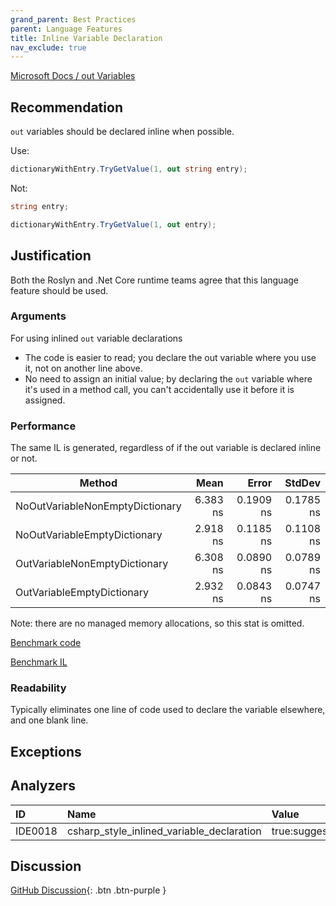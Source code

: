 ```yaml
---
grand_parent: Best Practices
parent: Language Features
title: Inline Variable Declaration
nav_exclude: true
---
```


[Microsoft Docs / out Variables](https://docs.microsoft.com/dotnet/csharp/whats-new/csharp-7#out-variables)

## Recommendation

`out` variables should be declared inline when possible.

Use:

```cs
dictionaryWithEntry.TryGetValue(1, out string entry);
```

Not:

```cs
string entry;

dictionaryWithEntry.TryGetValue(1, out entry);
```

## Justification

Both the Roslyn and .Net Core runtime teams agree that this language feature should be used.

### Arguments

For using inlined `out` variable declarations

- The code is easier to read; you declare the out variable where you use it, not on another line above.
- No need to assign an initial value; by declaring the `out` variable where it's used in a method call, you can't accidentally use it before it is assigned.

### Performance

The same IL is generated, regardless of if the out variable is declared inline or not.

|                          Method |     Mean |     Error |    StdDev |
|-------------------------------- |---------:|----------:|----------:|
| NoOutVariableNonEmptyDictionary | 6.383 ns | 0.1909 ns | 0.1785 ns |
|    NoOutVariableEmptyDictionary | 2.918 ns | 0.1185 ns | 0.1108 ns |
|   OutVariableNonEmptyDictionary | 6.308 ns | 0.0890 ns | 0.0789 ns |
|      OutVariableEmptyDictionary | 2.932 ns | 0.0843 ns | 0.0747 ns |

Note: there are no managed memory allocations, so this stat is omitted.

[Benchmark code](https://github.com/kmgallahan/Style-as-Code/blob/master/Benchmarks/inline_out_variable_benchmark.cs)

[Benchmark IL](https://github.com/kmgallahan/Style-as-Code/blob/master/Benchmarks/inline_out_variable_benchmark_IL)

### Readability

Typically eliminates one line of code used to declare the variable elsewhere, and one blank line.

## Exceptions

## Analyzers

| ID | Name | Value
|:-|:-|:-|
| IDE0018 | csharp_style_inlined_variable_declaration | true:suggestion |

## Discussion

[GitHub Discussion](https://github.com/kmgallahan/Style-as-Code/issues/5){: .btn .btn-purple }
